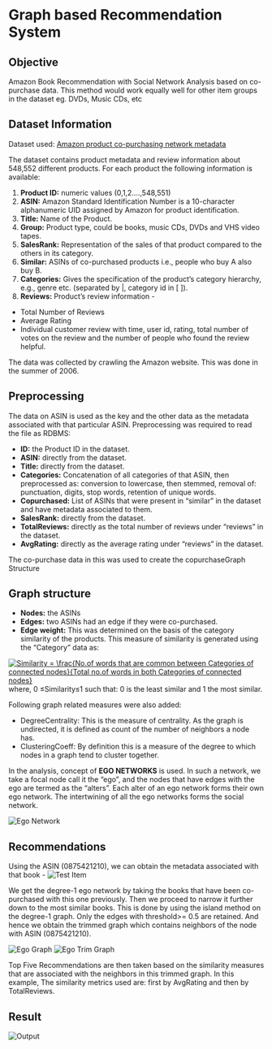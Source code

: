 # Graph based Recommendation System

## Objective
Amazon Book Recommendation with Social Network Analysis based on co-purchase data. This method would work equally well for other item groups in the dataset eg. DVDs, Music CDs, etc

## Dataset Information
Dataset used: [Amazon product co-purchasing network metadata](http://snap.stanford.edu/data/amazon-meta.html)

The dataset contains product metadata and review information about 548,552 different products. For each product the following information is available:
1. **Product ID:** numeric values (0,1,2….,548,551)
2. **ASIN:** Amazon Standard Identification Number is a 10-character alphanumeric
UID assigned by Amazon for product identification.
3. **Title:** Name of the Product.
4. **Group:** Product type, could be books, music CDs, DVDs and VHS video tapes.
5. **SalesRank:** Representation of the sales of that product compared to the others in
its category.
6. **Similar:** ASINs of co-purchased products i.e., people who buy A also buy B.
7. **Categories:** Gives the specification of the product’s category hierarchy, e.g., genre
etc. (separated by |, category id in [ ]).
8. **Reviews:** Product’s review information -
- Total Number of Reviews
- Average Rating
- Individual customer review with time, user id, rating, total number of votes on the review and the number of people who found the review helpful.

The data was collected by crawling the Amazon website. This was done in the summer of
2006.

## Preprocessing
The data on ASIN is used as the key and the other data as the metadata associated with that particular ASIN. Preprocessing was required to read the file as RDBMS:
- **ID:** the Product ID in the dataset.
-	**ASIN:** directly from the dataset.
-	**Title:** directly from the dataset.
-	**Categories:** Concatenation of all categories of that ASIN, then preprocessed as: conversion to lowercase, then stemmed, removal of: punctuation, digits, stop words, retention of unique words.
-	**Copurchased:** List of ASINs that were present in “similar” in the dataset and have metadata associated to them.
-	**SalesRank:** directly from the dataset.
-	**TotalReviews:** directly as the total number of reviews under “reviews” in the dataset.
-	**AvgRating:** directly as the average rating under “reviews” in the dataset.

The co-purchase data in this was used to create the copurchaseGraph Structure

## Graph structure
- **Nodes:** the ASINs
-	**Edges:** two ASINs had an edge if they were co-purchased.
-	**Edge weight:** This was determined on the basis of the category similarity of the products. This measure of similarity is generated using the “Category” data as:

<a href="https://www.codecogs.com/eqnedit.php?latex=Similarity&space;=&space;\frac{No.of&space;words&space;that&space;are&space;common&space;between&space;Categories&space;of&space;connected&space;nodes}{Total&space;no.of&space;words&space;in&space;both&space;Categories&space;of&space;connected&space;nodes}" target="_blank"><img src="https://latex.codecogs.com/gif.latex?Similarity&space;=&space;\frac{No.of&space;words&space;that&space;are&space;common&space;between&space;Categories&space;of&space;connected&space;nodes}{Total&space;no.of&space;words&space;in&space;both&space;Categories&space;of&space;connected&space;nodes}" title="Similarity = \frac{No.of words that are common between Categories of connected nodes}{Total no.of words in both Categories of connected nodes}" /></a>
where, 	 0 ≤Similarity≤1
such that:  0 is the least similar and 1 the most similar.

Following graph related measures were also added:
-	DegreeCentrality: This is the measure of centrality. As the graph is undirected, it is defined as count of the number of neighbors a node has. 
-	 ClusteringCoeff: By definition this is a measure of the degree to which nodes in a graph tend to cluster together.

In the analysis, concept of **EGO NETWORKS** is used. In such a network, we take a focal node call it the “ego”, and the nodes that have edges with the ego are termed as the “alters”. Each alter of an ego network forms their own ego network. The intertwining of all the ego networks forms the social network. 

![Ego Network](https://user-images.githubusercontent.com/29514438/48280888-fc030700-e47a-11e8-8d4a-b0c2c14bd1a3.PNG)

## Recommendations
Using the ASIN (0875421210), we can obtain the metadata associated with that book - 
![Test Item](https://user-images.githubusercontent.com/29514438/48280932-1a690280-e47b-11e8-85bb-07df96e3664c.jpg)

We get the degree-1 ego network by taking the books that have been co-purchased with this one previously. Then we proceed to narrow it further down to the most similar books. This is done by using the island method on the degree-1 graph. Only the edges with threshold>= 0.5 are retained. And hence we obtain the trimmed graph which contains neighbors of the node with ASIN (0875421210).

![Ego Graph](https://user-images.githubusercontent.com/29514438/48280947-2228a700-e47b-11e8-8f8f-80ae25991478.png)
![Ego Trim Graph](https://user-images.githubusercontent.com/29514438/48280945-2228a700-e47b-11e8-86d0-d357c6272b21.png)

Top Five Recommendations are then taken based on the similarity measures that are associated with the neighbors in this trimmed graph. In this example, The similarity metrics used are: first by AvgRating and then by TotalReviews.

## Result
![Output](https://user-images.githubusercontent.com/29514438/48280946-2228a700-e47b-11e8-91e7-6371ed960670.PNG)

